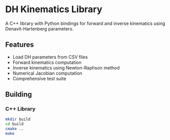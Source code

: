 # DH Kinematics Library

A C++ library with Python bindings for forward and inverse kinematics using Denavit-Hartenberg parameters.

## Features

- Load DH parameters from CSV files
- Forward kinematics computation
- Inverse kinematics using Newton-Raphson method
- Numerical Jacobian computation
- Comprehensive test suite

## Building

### C++ Library

```bash
mkdir build
cd build
cmake ..
make

